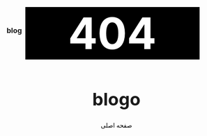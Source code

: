 ### blog
<center>
<h1 style="font-size:100px; color:#fff; background-color:#000; margin-top:-80px; margin-left:-19px; width:400px;">404</h1>









<h1 style="font-size:40px;">blogo</h1>


<a href="https://assspt.github.io/blogo" style="color:#000; text-decoration:none;">
صفحه اصلی
</a>
